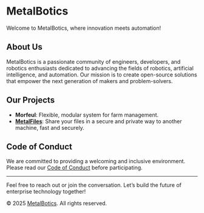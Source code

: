 # MetalBotics 

Welcome to MetalBotics, where innovation meets automation!

## About Us

MetalBotics is a passionate community of engineers, developers, and robotics enthusiasts dedicated to advancing the fields of robotics, artificial intelligence, and automation. Our mission is to create open-source solutions that empower the next generation of makers and problem-solvers.

##  Our Projects

- **Morfeul**: Flexible, modular system for farm management.
- **[MetalFiles](https://metalfiles.tech)**: Share your files in a secure and private way to another machine, fast and securely.

##  Code of Conduct

We are committed to providing a welcoming and inclusive environment. Please read our [Code of Conduct](https://www.metalbotics.tech/privacy) before participating.

---

Feel free to reach out or join the conversation. Let’s build the future of enterprise technology together!

© 2025 [MetalBotics](https://www.metalbotics.tech). All rights reserved.

